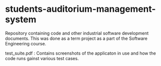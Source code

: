 # students-auditorium-management-system
Repository containing code and other industrial software development documents. 
This was done as a term project as a part of the Software Engineering course.

test_suite.pdf : Contains screenshots of the applicaton in use and how the code runs gainst various test cases.
